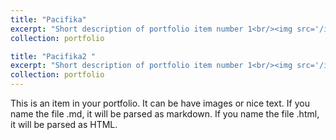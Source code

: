 ```yaml
---
title: "Pacifika"
excerpt: "Short description of portfolio item number 1<br/><img src='/images/500x300.png'>"
collection: portfolio

title: "Pacifika2 "
excerpt: "Short description of portfolio item number 1<br/><img src='/images/500x300.png'>"
collection: portfolio
---
```

This is an item in your portfolio. It can be have images or nice text. If you name the file .md, it will be parsed as markdown. If you name the file .html, it will be parsed as HTML. 
